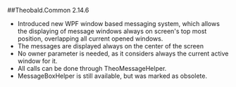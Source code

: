 ##Theobald.Common 2.14.6
- Introduced new WPF window based messaging system, which allows the displaying of message windows always on screen's top most position, overlapping all current opened windows. 
- The messages are displayed always on the center of the screen
- No owner parameter is needed, as it considers always the current active window for it.
- All calls can be done through TheoMessageHelper.
- MessageBoxHelper is still available, but was marked as obsolete.
